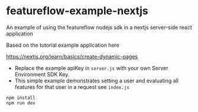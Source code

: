 # featureflow-example-nextjs
An example of using the featureflow nodejs sdk in a nextjs server-side react application

Based on the tutorial example application here 

https://nextjs.org/learn/basics/create-dynamic-pages

* Replace the example apiKey in ```server.js``` with your own Server Environment SDK Key.
* This simple example demonstrates setting a user and evaluating all features for that user in a request see ```index.js```

```.env
npm install
npm run dev
```




